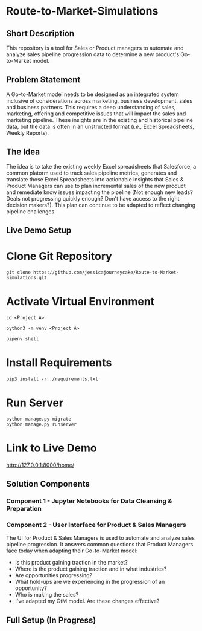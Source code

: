 # Route-to-Market-Simulations

## Short Description
This repository is a tool for Sales or Product managers to automate and analyze sales pipeline progression data to determine a new product's Go-to-Market model. 

## Problem Statement
A Go-to-Market model needs to be designed as an integrated system inclusive of considerations across marketing, business development, sales and business partners.  This requires a deep understanding of sales, marketing, offering and competitive issues that will impact the sales and marketing pipeline.  These insights are in the existing and historical pipeline data, but the data is often in an unstructed format (*i.e.,* Excel Spreadsheets, Weekly Reports).


## The Idea
The idea is to take the existing weekly Excel spreadsheets that Salesforce, a common platorm used to track sales pipeline metrics, generates and translate those Excel Spreadsheets into actionable insights that Sales & Product Managers can use to plan incremental sales of the new product and remediate know issues impacting the pipeline (Not enough new leads? Deals not progressing quickly enough? Don't have access to the right decision makers?). This plan can continue to be adapted to reflect changing pipeline challenges. 


## Live Demo Setup
# Clone Git Repository
```Shell
git clone https://github.com/jessicajourneycake/Route-to-Market-Simulations.git
```
# Activate Virtual Environment
```Shell
cd <Project A>

python3 -m venv <Project A>

pipenv shell
```
# Install Requirements
```Shell
pip3 install -r ./requirements.txt
```

# Run Server
```Shell
python manage.py migrate
python manage.py runserver
```

# Link to Live Demo
http://127.0.0.1:8000/home/


## Solution Components

### Component 1 - Jupyter Notebooks for Data Cleansing & Preparation 




### Component 2 - User Interface for Product & Sales Managers 
The UI for Product & Sales Managers is used to automate and analyze sales pipeline progression. It answers common questions that Product Managers face today when adapting their Go-to-Market model:
- Is this product gaining traction in the market?
- Where is the product gaining traction and in what industries?
- Are opportunities progressing?
- What hold-ups are we experiencing in the progression of an opportunity?
- Who is making the sales? 
- I've adapted my GtM model. Are these changes effective?

## Full Setup (In Progress) 

